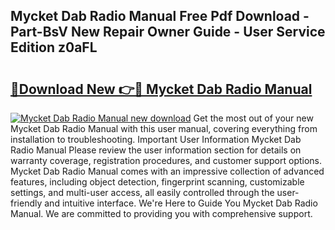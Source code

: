 ## Mycket Dab Radio Manual Free Pdf Download - Part-BsV New Repair Owner Guide - User Service Edition z0aFL

# <h2><a href="http://cf26376.oget.top/?id=Mycket+Dab+Radio+Manual">🔗Download New 👉🔴 Mycket Dab Radio Manual</a></h2>

[![Mycket Dab Radio Manual new download](https://i.imgur.com/5g1atiW.png)](http://cf26376.oget.top/?id=Mycket+Dab+Radio+Manual)
Get the most out of your new Mycket Dab Radio Manual with this user manual, covering everything from installation to troubleshooting. Important User Information Mycket Dab Radio Manual Please review the user information section for details on warranty coverage, registration procedures, and customer support options. Mycket Dab Radio Manual comes with an impressive collection of advanced features, including object detection, fingerprint scanning, customizable settings, and multi-user access, all easily controlled through the user-friendly and intuitive interface. We're Here to Guide You Mycket Dab Radio Manual. We are committed to providing you with comprehensive support.
